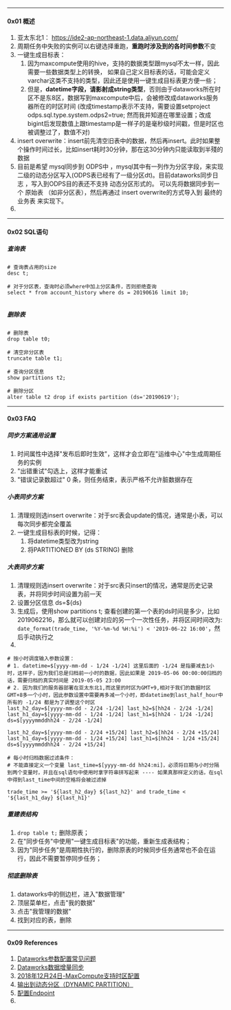 



----

#### 0x01 概述

1. 亚太东北1： https://ide2-ap-northeast-1.data.aliyun.com/
2. 周期任务中失败的实例可以右键选择重跑，**重跑时涉及到的各时间参数**不变
3. 一键生成目标表：
   1. 因为maxcompute使用的hive，支持的数据类型跟mysql不太一样，因此需要一些数据类型上的转换， 如果自己定义目标表的话，可能会定义varchar这类不支持的类型，因此还是使用一键生成目标表更方便一些；
   2. 但是，**datetime字段，请影射成string类型**，否则由于dataworks所在时区不是东8区，数据写到maxcompute中后，会被修改成dataworks服务器所在的时区时间 (改成timestamp表示不支持，需要设置setproject odps.sql.type.system.odps2=true; 然而我并知道在哪里设置；改成bigint后发现数值上跟timestamp是一样子的是毫秒级时间戳，但是时区也被调整过了，数值不对)
4. insert overwrite：insert前先清空旧表中的数据，然后再insert。此时如果整个操作时间过长，比如insert耗时30分钟，那在这30分钟内只能读取到半殘的数据
5. 目前是希望 mysql同步到 ODPS中 ，mysql其中有一列作为分区字段，来实现二级的动态分区写入(ODPS表已经有了一级分区dt)。目前dataworks同步日志 ，写入到ODPS目的表还不支持 动态分区形式的。  可以先将数据同步到一个 原始表 （如非分区表），然后再通过 insert overwrite的方式导入到 最终的业务表 来实现下。
6. 



----

#### 0x02 SQL语句



##### 查询表

```mysql
# 查询表占用的size
desc t;

# 对于分区表，查询时必须where中加上分区条件，否则拒绝查询
select * from account_history where ds = 20190616 limit 10;


```



##### 删除表

```mysql
# 删除表
drop table t0;

# 清空非分区表
truncate table t1;

# 查询分区信息
show partitions t2;

# 删除分区
alter table t2 drop if exists partition (ds='20190619');
```



------

#### 0x03 FAQ



##### 同步方案通用设置

1. 时间属性中选择"发布后即时生效"，这样才会立即在"运维中心"中生成周期任务的实例
2. "出错重试"勾选上，这样才能重试
3. "错误记录数超过" 0 条，则任务结束，表示严格不允许脏数据存在



##### 小表同步方案

1. 清理规则选insert overwrite：对于src表会update的情况，通常是小表，可以每次同步都完全覆盖
2. 一键生成目标表的时候，记得：
   1. 将datetime类型改为string
   2. 将PARTITIONED BY (ds STRING) 删除



##### 大表同步方案

1. 清理规则选insert overwrite：对于src表只insert的情况，通常是历史记录表，并将同步时间设置为前一天
2. 设置分区信息 ds=${ds}
3. 生成后，使用show partitions t; 查看创建的第一个表的ds时间是多少，比如 2019062216，那么就可以创建对应的另一个一次性任务，并将区间时间改为: `date_format(trade_time, '%Y-%m-%d %H:%i') < '2019-06-22 16:00'`，然后手动执行之
4. 



```shell
# 按小时调度输入参数设置：
# 1. datetime=$[yyyy-mm-dd - 1/24 -1/24] 这里后面的 -1/24 是指要减去1小时，这样子，因为我们总是归档前一小时的数据，因此如果是 2019-05-06 00:00:00归档的话，需要归档的真实时间是 2019-05-05 23:00
# 2. 因为我们的服务器部署在亚太东北1,而这里的时区为GMT+9,相对于我们的数据时区GMT+8多一个小时，因此参数设置中需要再多减一个小时，即datetime到last_half_hour中所有的 -1/24 都是为了调整这个时区
last_h2_day=$[yyyy-mm-dd - 2/24 -1/24] last_h2=$[hh24 - 2/24 -1/24] last_h1_day=$[yyyy-mm-dd - 1/24 -1/24] last_h1=$[hh24 - 1/24 -1/24] ds=$[yyyymmddhh24 - 2/24 -1/24]

last_h2_day=$[yyyy-mm-dd - 2/24 +15/24] last_h2=$[hh24 - 2/24 +15/24] last_h1_day=$[yyyy-mm-dd - 1/24 +15/24] last_h1=$[hh24 - 1/24 +15/24] ds=$[yyyymmddhh24 - 2/24 +15/24]

# 每小时归档数据过滤条件：
# 不能直接定义一个变量 last_time=$[yyyy-mm-dd hh24:mi]，必须将日期与小时分隔到两个变量时，并且在sql语句中使用时拿字符串拼写起来 ---- 如果真那样定义的话，在sql中得到last_time中间的空格将会被过滤掉

trade_time >= '${last_h2_day} ${last_h2}' and trade_time < '${last_h1_day} ${last_h1}'
```



##### 重建表结构

1. `drop table t;` 删除原表；
2. 在"同步任务"中使用"一键生成目标表"的功能，重新生成表结构；
3. 因为"同步任务"是周期性执行的，删除原表的时候同步任务通常也不会在运行，因此不需要暂停同步任务；



##### 彻底删除表

1. dataworks中的侧边栏，进入"数据管理"
2. 顶层菜单栏，点击"我的数据"
3. 点击"我管理的数据"
4. 找到对应的表，删除



----

#### 0x09 References

1. [Dataworks参数配置常见问题](https://www.alibabacloud.com/help/zh/doc-detail/74450.html#title-jmr-imt-rzr)
2. [Dataworks数据增量同步](https://www.alibabacloud.com/help/zh/doc-detail/87157.htm?spm=a2c63.p38356.b99.70.36bd26458g9WQr)
3. [2018年12月24日-MaxCompute支持时区配置](https://www.alibabacloud.com/help/zh/doc-detail/44035.htm#h2-url-3)
4. [输出到动态分区（DYNAMIC PARTITION）](https://help.aliyun.com/document_detail/73779.html?spm=a2c4g.11186623.2.12.63ab156c0yyYmO)
5. [配置Endpoint](https://help.aliyun.com/document_detail/34951.html?spm=5176.11065259.1996646101.searchclickresult.2a82262e42NboG)
6. 